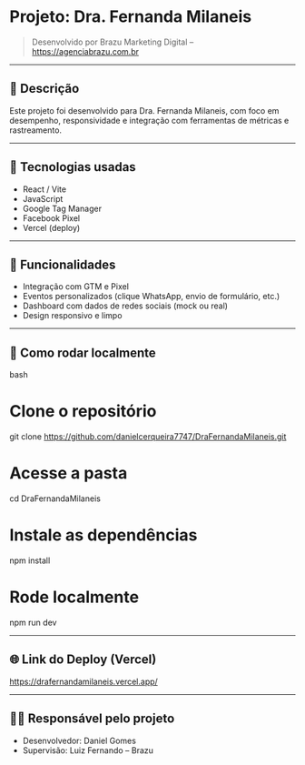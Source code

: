 # Projeto: Dra. Fernanda Milaneis

> Desenvolvido por Brazu Marketing Digital – https://agenciabrazu.com.br

---

## 📝 Descrição
Este projeto foi desenvolvido para Dra. Fernanda Milaneis, com foco em desempenho, responsividade e integração com ferramentas de métricas e rastreamento.

---

## 🚀 Tecnologias usadas
- React / Vite
- JavaScript
- Google Tag Manager
- Facebook Pixel
- Vercel (deploy)

---

## 🧠 Funcionalidades
- Integração com GTM e Pixel
- Eventos personalizados (clique WhatsApp, envio de formulário, etc.)
- Dashboard com dados de redes sociais (mock ou real)
- Design responsivo e limpo

---

## 🔧 Como rodar localmente

bash
# Clone o repositório
git clone https://github.com/danielcerqueira7747/DraFernandaMilaneis.git

# Acesse a pasta
cd DraFernandaMilaneis

# Instale as dependências
npm install

# Rode localmente
npm run dev


---

## 🌐 Link do Deploy (Vercel)
https://drafernandamilaneis.vercel.app/

---

## 👨‍💻 Responsável pelo projeto
- Desenvolvedor: Daniel Gomes
- Supervisão: Luiz Fernando – Brazu